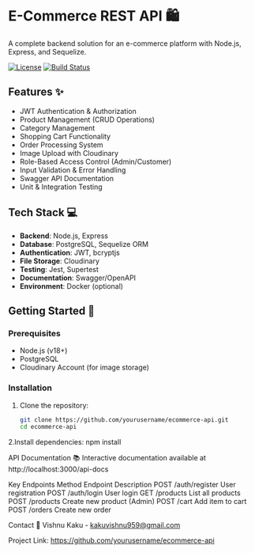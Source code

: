 # E-Commerce REST API 🛍️

A complete backend solution for an e-commerce platform with Node.js, Express, and Sequelize.

[![License](https://img.shields.io/badge/License-MIT-blue.svg)](https://opensource.org/licenses/MIT)
[![Build Status](https://github.com/yourusername/ecommerce-api/actions/workflows/ci.yml/badge.svg)](https://github.com/yourusername/ecommerce-api/actions)

## Features ✨
- JWT Authentication & Authorization
- Product Management (CRUD Operations)
- Category Management
- Shopping Cart Functionality
- Order Processing System
- Image Upload with Cloudinary
- Role-Based Access Control (Admin/Customer)
- Input Validation & Error Handling
- Swagger API Documentation
- Unit & Integration Testing

## Tech Stack 💻
- **Backend**: Node.js, Express
- **Database**: PostgreSQL, Sequelize ORM
- **Authentication**: JWT, bcryptjs
- **File Storage**: Cloudinary
- **Testing**: Jest, Supertest
- **Documentation**: Swagger/OpenAPI
- **Environment**: Docker (optional)

## Getting Started 🚀

### Prerequisites
- Node.js (v18+)
- PostgreSQL
- Cloudinary Account (for image storage)

### Installation
1. Clone the repository:
   ```bash
   git clone https://github.com/yourusername/ecommerce-api.git
   cd ecommerce-api
2.Install dependencies:
npm install

API Documentation 📚
Interactive documentation available at http://localhost:3000/api-docs

Key Endpoints
Method	  Endpoint	      Description
POST	    /auth/register	User registration
POST	    /auth/login	    User login
GET	     /products	      List all products
POST	   /products	      Create new product (Admin)
POST	   /cart	          Add item to cart
POST	   /orders	          Create new order

Contact 📧
Vishnu Kaku - kakuvishnu959@gmail.com

Project Link: https://github.com/yourusername/ecommerce-api
